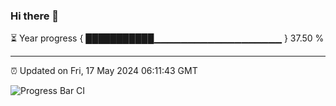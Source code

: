 ### Hi there 👋

⏳ Year progress { ███████████▁▁▁▁▁▁▁▁▁▁▁▁▁▁▁▁▁▁▁ } 37.50 %

---

⏰ Updated on Fri, 17 May 2024 06:11:43 GMT

![Progress Bar CI](https://github.com/Shyam-Makwana/GitHub-Actions-Demo/workflows/Progress%20Bar%20CI/badge.svg)
